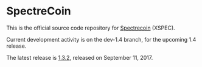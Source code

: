 SpectreCoin
===========

This is the official source code repository for [Spectrecoin](https://spectreproject.io/) (XSPEC).

Current development activity is on the dev-1.4 branch, for the upcoming 1.4 release.

The latest release is [1.3.2](https://github.com/spectrecoin/spectre/releases/tag/v1.3.2), released on September 11, 2017.

